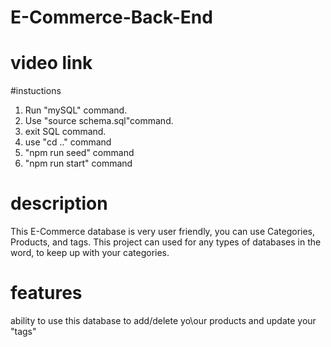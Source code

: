 # E-Commerce-Back-End

# video link

#instuctions 
1. Run "mySQL" command.
2. Use "source schema.sql"command.
3. exit SQL command.
4. use "cd .." command
5. "npm run seed" command
6. "npm run start" command

# description 
This E-Commerce database is very user friendly, you can use Categories, Products, and tags. This project can used for any types of databases in the word, to keep up with your categories.

# features
ability to use this database to add/delete yo\our products and update your "tags"

